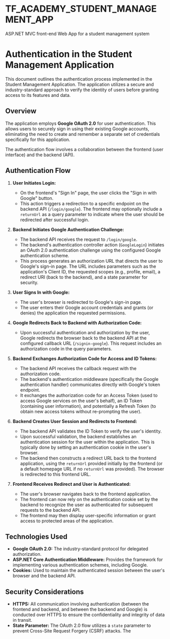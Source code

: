 # TF_ACADEMY_STUDENT_MANAGEMENT_APP
ASP.NET MVC front-end Web App for a student management system

# Authentication in the Student Management Application

This document outlines the authentication process implemented in the Student Management Application. The application utilizes a secure and industry-standard approach to verify the identity of users before granting access to its features and data.

## Overview

The application employs **Google OAuth 2.0** for user authentication. This allows users to securely sign in using their existing Google accounts, eliminating the need to create and remember a separate set of credentials specifically for this application.

The authentication flow involves a collaboration between the frontend (user interface) and the backend (API).

## Authentication Flow

1.  **User Initiates Login:**
    * On the frontend's "Sign In" page, the user clicks the "Sign in with Google" button.
    * This action triggers a redirection to a specific endpoint on the backend API (`/login/google`). The frontend may optionally include a `returnUrl` as a query parameter to indicate where the user should be redirected after successful login.

2.  **Backend Initiates Google Authentication Challenge:**
    * The backend API receives the request to `/login/google`.
    * The backend's authentication controller action (`GoogleLogin`) initiates an OAuth 2.0 authentication challenge using the configured Google authentication scheme.
    * This process generates an authorization URL that directs the user to Google's sign-in page. The URL includes parameters such as the application's Client ID, the requested scopes (e.g., profile, email), a redirect URI (back to the backend), and a state parameter for security.

3.  **User Signs In with Google:**
    * The user's browser is redirected to Google's sign-in page.
    * The user enters their Google account credentials and grants (or denies) the application the requested permissions.

4.  **Google Redirects Back to Backend with Authorization Code:**
    * Upon successful authentication and authorization by the user, Google redirects the browser back to the backend API at the configured callback URL (`/signin-google`). This request includes an authorization code in the query parameters.

5.  **Backend Exchanges Authorization Code for Access and ID Tokens:**
    * The backend API receives the callback request with the authorization code.
    * The backend's authentication middleware (specifically the Google authentication handler) communicates directly with Google's token endpoint.
    * It exchanges the authorization code for an Access Token (used to access Google services on the user's behalf), an ID Token (containing user information), and potentially a Refresh Token (to obtain new access tokens without re-prompting the user).

6.  **Backend Creates User Session and Redirects to Frontend:**
    * The backend API validates the ID Token to verify the user's identity.
    * Upon successful validation, the backend establishes an authentication session for the user within the application. This is typically done by setting an authentication cookie in the user's browser.
    * The backend then constructs a redirect URL back to the frontend application, using the `returnUrl` provided initially by the frontend (or a default homepage URL if no `returnUrl` was provided). The browser is redirected to this frontend URL.

7.  **Frontend Receives Redirect and User is Authenticated:**
    * The user's browser navigates back to the frontend application.
    * The frontend can now rely on the authentication cookie set by the backend to recognize the user as authenticated for subsequent requests to the backend API.
    * The frontend may then display user-specific information or grant access to protected areas of the application.

## Technologies Used

* **Google OAuth 2.0:** The industry-standard protocol for delegated authorization.
* **ASP.NET Core Authentication Middleware:** Provides the framework for implementing various authentication schemes, including Google.
* **Cookies:** Used to maintain the authenticated session between the user's browser and the backend API.

## Security Considerations

* **HTTPS:** All communication involving authentication (between the frontend and backend, and between the backend and Google) is conducted over HTTPS to ensure the confidentiality and integrity of data in transit.
* **State Parameter:** The OAuth 2.0 flow utilizes a `state` parameter to prevent Cross-Site Request Forgery (CSRF) attacks. The
